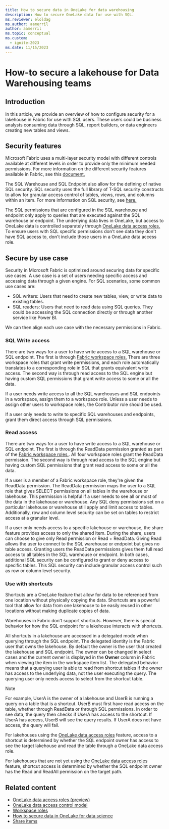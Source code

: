 ```yaml
---
title: How to secure data in OneLake for data warehousing
description: How to secure OneLake data for use with SQL.
ms.reviewer: eloldag
ms.author: aamerril
author: aamerril
ms.topic: conceptual
ms.custom:
  - ignite-2023
ms.date: 11/15/2023
---
```


# How-to secure a lakehouse for Data Warehousing teams

## Introduction

In this article, we provide an overview of how to configure security for a lakehouse in Fabric for use with SQL users. These users could be business analysts consuming data through SQL, report builders, or data engineers creating new tables and views.

## Security features

Microsoft Fabric uses a multi-layer security model with different controls available at different levels in order to provide only the minimum needed permissions. For more information on the different security features available in Fabric, see this [document.](/data-access-control-model.md)

The SQL Warehouse and SQL Endpoint also allow for the defining of native SQL security. SQL security uses the full library of T-SQL security constructs to allow for granular access control of tables, views, rows, and columns within an item. For more information on SQL security, see [here.](../../data-warehouse/sql-granular-permissions.md)

The SQL permissions that are configured in the SQL warehouse and endpoint only apply to queries that are executed against the SQL warehouse or endpoint. The underlying data lives in OneLake, but access to OneLake data is controlled separately through [OneLake data access roles.](./get-started-data-access-roles.md) To ensure users with SQL specific permissions don't see data they don't have SQL access to, don't include those users in a OneLake data access role.

## Secure by use case

Security in Microsoft Fabric is optimized around securing data for specific use cases. A use case is a set of users needing specific access and accessing data through a given engine. For SQL scenarios, some common use cases are:

- SQL writers: Users that need to create new tables, view, or write data to existing tables.
- SQL readers: Users that need to read data using SQL queries. They could be accessing the SQL connection directly or through another service like Power BI.

We can then align each use case with the necessary permissions in Fabric.

### SQL Write access

There are two ways for a user to have write access to a SQL warehouse or SQL endpoint. The first is through [Fabric workspace roles.](/get-started-security.md/#workspace-permissions) There are three workspace roles that grant write permissions, and each role automatically translates to a corresponding role in SQL that grants equivalent write access. The second way is through read access to the SQL engine but having custom SQL permissions that grant write access to some or all the data.

If a user needs write access to all the SQL warehouses and SQL endpoints in a workspace, assign them to a workspace role. Unless a user needs to assign other users to workspace roles, the Contributor role should be used.

If a user only needs to write to specific SQL warehouses and endpoints, grant them direct access through SQL permissions.

### Read access

There are two ways for a user to have write access to a SQL warehouse or SQL endpoint. The first is through the ReadData permission granted as part of the [Fabric workspace roles.](/get-started-security.md/#workspace-permissions). All four workspace roles grant the ReadData permission. The second way is through read access to the SQL engine but having custom SQL permissions that grant read access to some or all the data.

If a user is a member of a Fabric workspace role, they're given the ReadData permission. The ReadData permission maps the user to a SQL role that gives SELECT permissions on all tables in the warehouse or lakehouse. This permission is helpful if a user needs to see all or most of the data in the lakehouse or warehouse. Any SQL deny permissions set on a particular lakehouse or warehouse still apply and limit access to tables. Additionally, row and column level security can be set on tables to restrict access at a granular level.

If a user only needs access to a specific lakehouse or warehouse, the share feature provides access to only the shared item. During the share, users can choose to give only Read permission or Read + ReadData. Giving Read allows the user to connect to the SQL warehouse or endpoint but gives no table access. Granting users the ReadData permissions gives them full read access to all tables in the SQL warehouse or endpoint. In both cases, additional SQL security can be configured to grant or deny access to specific tables. This SQL security can include granular access control such as row or column level security.

### Use with shortcuts

Shortcuts are a OneLake feature that allow for data to be referenced from one location without physically copying the data. Shortcuts are a powerful tool that allow for data from one lakehouse to be easily reused in other locations without making duplicate copies of data.

Warehouses in Fabric don't support shortcuts. However, there is special behavior for how the SQL endpoint for a lakehouse interacts with shortcuts.

All shortcuts in a lakehouse are accessed in a delegated mode when querying through the SQL endpoint. The delegated identity is the Fabric user that owns the lakehouse. By default the owner is the user that created the lakehouse and SQL endpoint. The owner can be changed in select cases and the current owner is displayed in the **Owner** column in Fabric when viewing the item in the workspace item list. The delegated behavior means that a querying user is able to read from shortcut tables if the owner has access to the underlying data, not the user executing the query. The querying user only needs access to select from the shortcut table.

> [!NOTE]
> For example, UserA is the owner of a lakehouse and UserB is running a query on a table that is a shortcut. UserB must first have read access on the table, whether through ReadData or through SQL permissions. In order to see data, the query then checks if UserA has access to the shortcut. If UserA has access, UserB will see the query results. If UserA does not have access, the query will fail.

For lakehouses using the [OneLake data access roles](./get-started-data-access-roles.md) feature, access to a shortcut is determined by whether the SQL endpoint owner has access to see the target lakehouse and read the table through a OneLake data access role.

For lakehouses that are not yet using the [OneLake data access roles](./get-started-data-access-roles.md) feature, shortcut access is determined by whether the SQL endpoint owner has the Read and ReadAll permission on the target path.

## Related content

- [OneLake data access roles (preview)](/get-started-data-access-roles.md)
- [OneLake data access control model](/data-access-control-model.md)
- [Workspace roles](../../get-started/roles-workspaces.md)
- [How to secure data in OneLake for data science](/how-to-secure-data-in-onelake-for-data-science.md)
- [Share items](../../get-started/share-items.md)
